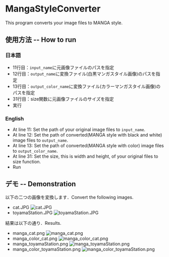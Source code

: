 # MangaStyleConverter
This program converts your image files to MANGA style.

## 使用方法 -- How to run
### 日本語
+ 11行目：`input_name`に元画像ファイルのパスを指定
+ 12行目：`output_name`に変換ファイル(白黒マンガスタイル画像)のパスを指定
+ 13行目：`output_color_name`に変換ファイル(カラーマンガスタイル画像)のパスを指定
+ 31行目：size関数に元画像ファイルのサイズを指定
+ 実行

### English
+ At line 11: Set the path of your original image files to `input_name`.
+ At line 12: Set the path of converted(MANGA style with black and white) image files to `output_name`.
+ At line 13: Set the path of converted(MANGA style with color) image files to `output_color_name`.
+ At line 31: Set the size, this is width and height, of your original files to size function.
+ Run

## デモ -- Demonstration
以下の二つの画像を変換します．Convert the following images.
+ cat.JPG
![cat.JPG]()
+ toyamaStation.JPG
![toyamaStation.JPG]()

結果は以下の通り．Results.
+ manga_cat.png
![manga_cat.png]()
+ manga_color_cat.png
![manga_color_cat.png]()
+ manga_toyamaStation.png
![manga_toyamaStation.png]()
+ manga_color_toyamaStation.png
![manga_color_toyamaStation.png]()
